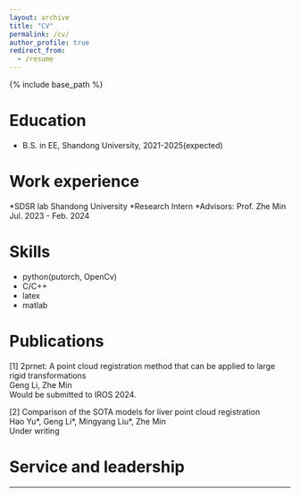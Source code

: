```yaml
---
layout: archive
title: "CV"
permalink: /cv/
author_profile: true
redirect_from:
  - /resume
---
```


{% include base_path %}

Education
======
* B.S. in EE, Shandong University, 2021-2025(expected)

Work experience
======
*SDSR lab 	Shandong University
*Research Intern 
*Advisors: Prof. Zhe Min                    	Jul. 2023 - Feb. 2024


Skills
======
* python(putorch, OpenCv)
* C/C++
* latex
* matlab

Publications
======
 [1] 2prnet: A point cloud registration method that can be applied to large rigid transformations	
Geng Li, Zhe Min                  	
Would be submitted to IROS 2024.

[2] Comparison of the SOTA models for liver point cloud registration	
Hao Yu*, Geng Li*, Mingyang Liu*, Zhe Min               	
Under writing 

  

  

  
Service and leadership
======
***
